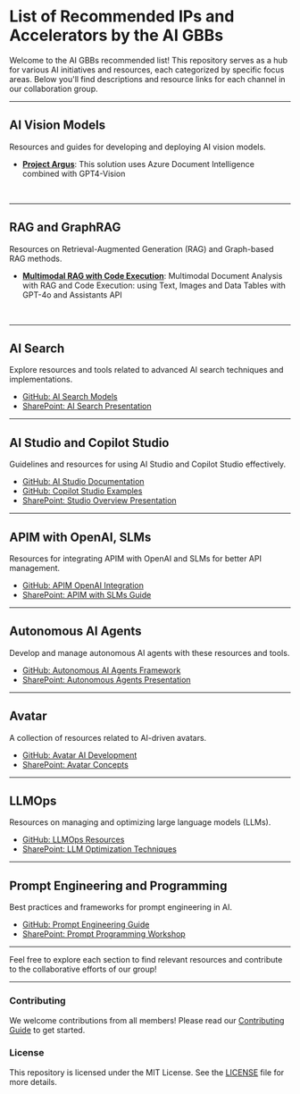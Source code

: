 # List of Recommended IPs and Accelerators by the AI GBBs

Welcome to the AI GBBs recommended list! This repository serves as a hub for various AI initiatives and resources, each categorized by specific focus areas. Below you'll find descriptions and resource links for each channel in our collaboration group.

---

## AI Vision Models
Resources and guides for developing and deploying AI vision models.

- **[Project Argus](https://github.com/Azure-Samples/ARGUS)**: This solution uses Azure Document Intelligence combined with GPT4-Vision


<br/>

---


## RAG and GraphRAG
Resources on Retrieval-Augmented Generation (RAG) and Graph-based RAG methods.

- **[Multimodal RAG with Code Execution](https://aka.ms/mm-rag)**: Multimodal Document Analysis with RAG and Code Execution: using Text, Images and Data Tables with GPT-4o and Assistants API

<br/>

---


## AI Search
Explore resources and tools related to advanced AI search techniques and implementations.

- [GitHub: AI Search Models](#)
- [SharePoint: AI Search Presentation](#)

---

## AI Studio and Copilot Studio
Guidelines and resources for using AI Studio and Copilot Studio effectively.

- [GitHub: AI Studio Documentation](#)
- [GitHub: Copilot Studio Examples](#)
- [SharePoint: Studio Overview Presentation](#)

---

## APIM with OpenAI, SLMs
Resources for integrating APIM with OpenAI and SLMs for better API management.

- [GitHub: APIM OpenAI Integration](#)
- [SharePoint: APIM with SLMs Guide](#)

---

## Autonomous AI Agents
Develop and manage autonomous AI agents with these resources and tools.

- [GitHub: Autonomous AI Agents Framework](#)
- [SharePoint: Autonomous Agents Presentation](#)

---

## Avatar
A collection of resources related to AI-driven avatars.

- [GitHub: Avatar AI Development](#)
- [SharePoint: Avatar Concepts](#)

---


## LLMOps
Resources on managing and optimizing large language models (LLMs).

- [GitHub: LLMOps Resources](#)
- [SharePoint: LLM Optimization Techniques](#)

---


## Prompt Engineering and Programming
Best practices and frameworks for prompt engineering in AI.

- [GitHub: Prompt Engineering Guide](#)
- [SharePoint: Prompt Programming Workshop](#)

---



Feel free to explore each section to find relevant resources and contribute to the collaborative efforts of our group!

---

### Contributing

We welcome contributions from all members! Please read our [Contributing Guide](CONTRIBUTING.md) to get started.

### License

This repository is licensed under the MIT License. See the [LICENSE](#) file for more details.
